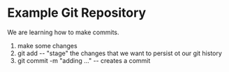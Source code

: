 # Example Git Repository

We are learning how to make commits.

1. make some changes
2. git add -- "stage" the changes that we want to persist ot our git history
3. git commit -m "adding ..." -- creates a commit